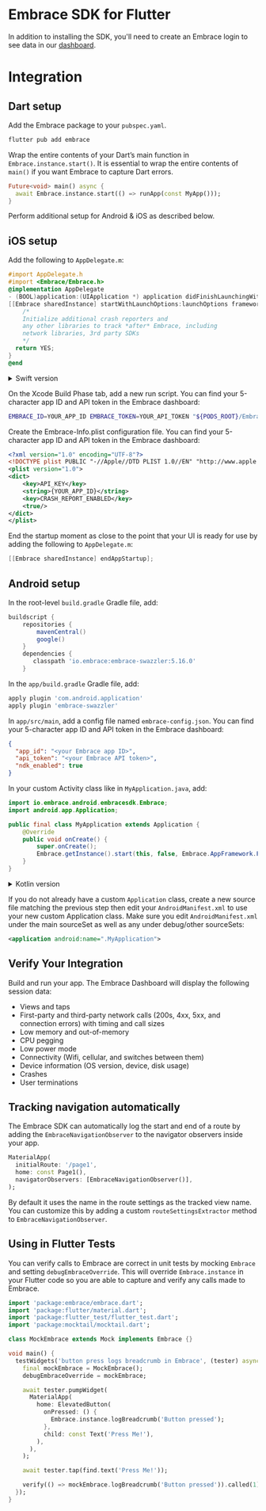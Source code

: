 # Embrace SDK for Flutter

In addition to installing the SDK, you'll need to create an Embrace login to see data in our [dashboard](https://embrace.io/). 

# Integration

## Dart setup

Add the Embrace package to your `pubspec.yaml`.

```sh
flutter pub add embrace
```

Wrap the entire contents of your Dart’s main function in `Embrace.instance.start()`. It is essential to wrap the entire contents of `main()` if you want Embrace to capture Dart errors.

```dart
Future<void> main() async {
  await Embrace.instance.start(() => runApp(const MyApp()));
}
```

Perform additional setup for Android & iOS as described below.

## iOS setup

Add the following to `AppDelegate.m`:

```objective-c
#import AppDelegate.h
#import <Embrace/Embrace.h>
@implementation AppDelegate
- (BOOL)application:(UIApplication *) application didFinishLaunchingWithOptions:(NSDictionary *)launchOptions {
[[Embrace sharedInstance] startWithLaunchOptions:launchOptions framework:EMBAppFrameworkFlutter];
    /*
    Initialize additional crash reporters and
    any other libraries to track *after* Embrace, including
    network libraries, 3rd party SDKs
    */
  return YES;
}
@end
```

<details>
  <summary> Swift version</summary>

```swift
import UIKit
import Flutter
import Embrace

@UIApplicationMain
@objc class AppDelegate: FlutterAppDelegate {
override func application(
  _ application: UIApplication,
  didFinishLaunchingWithOptions launchOptions: [UIApplication.LaunchOptionsKey: Any]?
) -> Bool {
  Embrace.sharedInstance().start(launchOptions: launchOptions, framework: EMBAppFramework.flutter)
  /*
      Initialize additional crash reporters and
      any other libraries to track *after* Embrace, including
      network libraries, 3rd party SDKs
  */
  return super.application(application, didFinishLaunchingWithOptions: launchOptions)
}
}

```

</details>

On the Xcode Build Phase tab, add a new run script. You can find your 5-character app ID and API token in the Embrace dashboard:

```sh
EMBRACE_ID=YOUR_APP_ID EMBRACE_TOKEN=YOUR_API_TOKEN "${PODS_ROOT}/EmbraceIO/run.sh"
```

Create the Embrace-Info.plist configuration file. You can find your 5-character app ID and API token in the Embrace dashboard:

```xml
<?xml version="1.0" encoding="UTF-8"?>
<!DOCTYPE plist PUBLIC "-//Apple//DTD PLIST 1.0//EN" "http://www.apple.com/DTDs/PropertyList-1.0.dtd">
<plist version="1.0">
<dict>
    <key>API_KEY</key>
    <string>{YOUR_APP_ID}</string>
    <key>CRASH_REPORT_ENABLED</key>
    <true/>
</dict>
</plist>
```

End the startup moment as close to the point that your UI is ready for use by adding the following to `AppDelegate.m`:

```objective-c
[[Embrace sharedInstance] endAppStartup];
```

## Android setup

In the root-level `build.gradle` Gradle file, add:

```gradle
buildscript {
    repositories {
        mavenCentral()
        google()
    }
    dependencies {
       classpath 'io.embrace:embrace-swazzler:5.16.0'
    }
```

In the `app/build.gradle` Gradle file, add:

```gradle
apply plugin 'com.android.application'
apply plugin 'embrace-swazzler'
```

In `app/src/main`, add a config file named `embrace-config.json`. You can find your 5-character app ID and API token in the Embrace dashboard:

```json
{
  "app_id": "<your Embrace app ID>",
  "api_token": "<your Embrace API token>",
  "ndk_enabled": true
}
```

In your custom Activity class like in `MyApplication.java`, add:

```java
import io.embrace.android.embracesdk.Embrace;
import android.app.Application;

public final class MyApplication extends Application {
    @Override
    public void onCreate() {
        super.onCreate();
        Embrace.getInstance().start(this, false, Embrace.AppFramework.FLUTTER);
    }
}
```

<details>
  <summary> Kotlin version</summary>

```kotlin
import android.os.Bundle
import io.embrace.android.embracesdk.Embrace
import io.flutter.embedding.android.FlutterActivity

class MainActivity: FlutterActivity() {

  override fun onCreate(savedInstanceState: Bundle?) {
      super.onCreate(savedInstanceState)
      Embrace.getInstance().start(this, false, Embrace.AppFramework.FLUTTER)
  }
}
```

</details>

If you do not already have a custom `Application` class, create a new source file matching the previous step then edit your `AndroidManifest.xml` to use your new custom Application class. Make sure you edit `AndroidManifest.xml` under the main sourceSet as well as any under debug/other sourceSets:

```xml
<application android:name=".MyApplication">
```

## Verify Your Integration

Build and run your app. The Embrace Dashboard will display the following session data:

- Views and taps
- First-party and third-party network calls (200s, 4xx, 5xx, and connection errors) with timing and call sizes
- Low memory and out-of-memory
- CPU pegging
- Low power mode
- Connectivity (Wifi, cellular, and switches between them)
- Device information (OS version, device, disk usage)
- Crashes
- User terminations

## Tracking navigation automatically

The Embrace SDK can automatically log the start and end of a route by adding the `EmbraceNavigationObserver` to the navigator observers inside your app.

```dart
MaterialApp(
  initialRoute: '/page1',
  home: const Page1(),
  navigatorObservers: [EmbraceNavigationObserver()],
);
```

By default it uses the name in the route settings as the tracked view name. You can customize this by adding a custom `routeSettingsExtractor` method to `EmbraceNavigationObserver`.

## Using in Flutter Tests

You can verify calls to Embrace are correct in unit tests by mocking `Embrace` and setting `debugEmbraceOverride`. This will override `Embrace.instance` in your Flutter code so you are able to capture and verify any calls made to Embrace.

```dart
import 'package:embrace/embrace.dart';
import 'package:flutter/material.dart';
import 'package:flutter_test/flutter_test.dart';
import 'package:mocktail/mocktail.dart';

class MockEmbrace extends Mock implements Embrace {}

void main() {
  testWidgets('button press logs breadcrumb in Embrace', (tester) async {
    final mockEmbrace = MockEmbrace();
    debugEmbraceOverride = mockEmbrace;

    await tester.pumpWidget(
      MaterialApp(
        home: ElevatedButton(
          onPressed: () {
            Embrace.instance.logBreadcrumb('Button pressed');
          },
          child: const Text('Press Me!'),
        ),
      ),
    );

    await tester.tap(find.text('Press Me!'));

    verify(() => mockEmbrace.logBreadcrumb('Button pressed')).called(1);
  });
}
```
